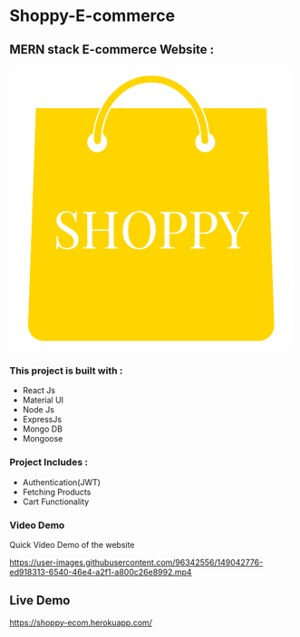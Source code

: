 # Shoppy-E-commerce
## MERN stack E-commerce Website :
![](https://raw.githubusercontent.com/RihabSabri/Shoppy-E-commerce-/main/ecom/public/favicon.ico)
### This project is built with :
<ul>
<li> React Js</li>
<li> Material UI</li>
<li> Node Js</li>
<li> ExpressJs</li>
<li> Mongo DB</li>
<li> Mongoose</li>
</ul>

### Project Includes :
<ul>
<li> Authentication(JWT)</li>
<li> Fetching Products</li>
<li> Cart Functionality</li>
</ul>


### Video Demo 
<p> Quick Video Demo of the website</p>

https://user-images.githubusercontent.com/96342556/149042776-ed918313-6540-46e4-a2f1-a800c26e8992.mp4


## Live Demo
https://shoppy-ecom.herokuapp.com/
